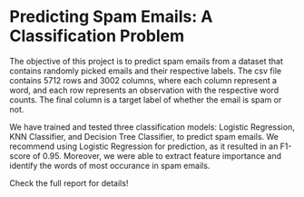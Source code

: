 # Predicting Spam Emails: A Classification Problem
The objective of this project is to predict spam emails from a dataset that contains randomly picked emails and their respective labels. The csv file contains 5712 rows and 3002 columns, where each column represent a word, and each row represents an observation with the respective word counts. The final column is a target label of whether the email is spam or not. 

We have trained and tested three classification models: Logistic Regression, KNN Classifier, and Decision Tree Classifier, to predict spam emails. We recommend using Logistic Regression for prediction, as it resulted in an F1-score of 0.95. Moreover, we were able to extract feature importance and identify the words of most occurance in spam emails. 

Check the full report for details! 
